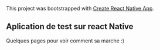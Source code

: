 This project was bootstrapped with [Create React Native App](https://github.com/react-community/create-react-native-app).

## Aplication de test sur react Native
Quelques pages pour voir comment sa marche :)

